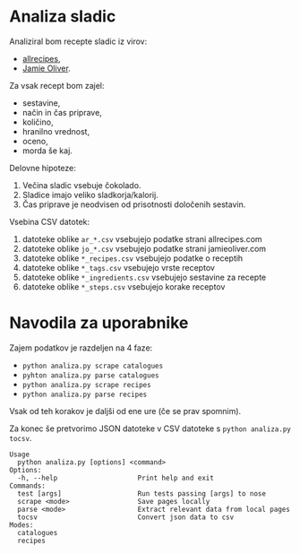 Analiza sladic
==============

Analiziral bom recepte sladic iz virov:
* [allrecipes](https://www.allrecipes.com/recipes/79/desserts/),
* [Jamie Oliver](https://www.jamieoliver.com/recipes/category/course/desserts/).

Za vsak recept bom zajel:
* sestavine,
* način in čas priprave,
* količino,
* hranilno vrednost,
* oceno,
* morda še kaj.

Delovne hipoteze:
1. Večina sladic vsebuje čokolado.
2. Sladice imajo veliko sladkorja/kalorij.
3. Čas priprave je neodvisen od prisotnosti določenih sestavin.

Vsebina CSV datotek:
1. datoteke oblike `ar_*.csv` vsebujejo podatke strani allrecipes.com
2. datoteke oblike `jo_*.csv` vsebujejo podatke strani jamieoliver.com
3. datoteke oblike `*_recipes.csv` vsebujejo podatke o receptih
4. datoteke oblike `*_tags.csv` vsebujejo vrste receptov
5. datoteke oblike `*_ingredients.csv` vsebujejo sestavine za recepte
6. datoteke oblike `*_steps.csv` vsebujejo korake receptov

# Navodila za uporabnike

Zajem podatkov je razdeljen na 4 faze:
* `python analiza.py scrape catalogues`
* `pyhton analiza.py parse catalogues`
* `python analiza.py scrape recipes`
* `python analiza.py parse recipes`

Vsak od teh korakov je daljši od ene ure (če se prav spomnim).

Za konec še pretvorimo JSON datoteke v CSV datoteke s `python analiza.py tocsv`.


```
Usage
  python analiza.py [options] <command>
Options:
  -h, --help                    Print help and exit
Commands:
  test [args]                   Run tests passing [args] to nose
  scrape <mode>                 Save pages locally
  parse <mode>                  Extract relevant data from local pages
  tocsv                         Convert json data to csv
Modes:
  catalogues
  recipes
```
